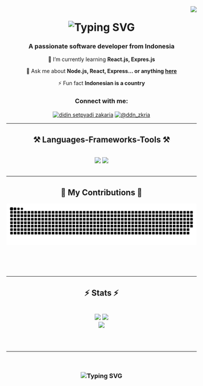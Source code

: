 
  <img align="right" src="https://visitcount.itsvg.in/api?id=Didinzz&label=Profile%20Views&color=1&icon=0&pretty=true" />
<h1 align="center">
 <img src="https://readme-typing-svg.herokuapp.com?font=Righteous&size=35&duration=4000&pause=1000&center=true&vCenter=true&width=500&height=70&lines=Hi+There!%F0%9F%91%8B;I'm+Didin+Zakaria!;I'm+a+Web+Developer!" alt="Typing SVG" />
</h1>

<h3 align="center"> A passionate software developer from Indonesia</h3>

<div align="center">
 
 🌱 I’m currently learning **React.js, Expres.js**

💬 Ask me about **Node.js, React, Express... or anything [here](https://github.com/Didinzz)**

⚡ Fun fact **Indonesian is a country**

 </div>

<div align="center"> 
  <h3 align="center">Connect with me:</h3>
  <a href="https://www.linkedin.com/in/didin-septyadi-zakaria-9b9988217/" target="blank"><img align="center" src="https://raw.githubusercontent.com/rahuldkjain/github-profile-readme-generator/master/src/images/icons/Social/linked-in-alt.svg" alt="didin setpyadi zakaria" height="30" width="40" /></a>
<a href="https://www.instagram.com/ddn_zkria/" target="blank"><img align="center" src="https://raw.githubusercontent.com/rahuldkjain/github-profile-readme-generator/master/src/images/icons/Social/instagram.svg" alt="@ddn_zkria" height="30" width="40" /></a>
</div>

<hr/>

<h2 align="center">⚒️ Languages-Frameworks-Tools ⚒️</h2>
<br/>
<div align="center">
    <img src="https://skillicons.dev/icons?i=react,bootstrap,html,css,vscode,github,tailwind,git,java,npm" />
    <img src="https://skillicons.dev/icons?i=nodejs,javascript,express,mongodb,mysql,laravel,postman,cpp,php,photoshop,discord,vite" /><br>
</div>

<br/>
<hr/>

<div align="center">
  <h2>🐍 My Contributions 🐍</h2>
  <img alt="snake eating my contributions" src="https://raw.githubusercontent.com/Didinzz/Didinzz/output/github-contribution-grid-snake-dark.svg" />
  
  <br/><br/><br/>
</div>

<hr/>


<h2 align="center">⚡ Stats ⚡</h2>
<br>
<div align=center>
  <img width=390 src="https://github-readme-streak-stats.herokuapp.com/?user=Didinzz&theme=react&hide_border=false"/>
  <img width=390 src="https://github-readme-stats.vercel.app/api?username=Didinzz&theme=react&show_icons=true&hide_border=false&count_private=true" />
  <br/>
  <img width=325 align="center" src="https://github-readme-stats.vercel.app/api/top-langs/?username=Didinzz&theme=react&show_icons=true&hide_border=false&layout=compact" />
</div>

<br/><br/>

<hr/>

<br/>
<h3 align="center">
<img src="https://readme-typing-svg.demolab.com?font=Righteous&size=25&duration=4000&pause=1000&center=true&vCenter=true&width=500&height=70&lines=Thanks+For+Visiting+My+Github+%F0%9F%98%81;I'am+Iron+Man+" alt="Typing SVG"" />
  
</h3>

